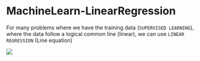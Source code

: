 # MachineLearn-LinearRegression

For many problems where we have the training data (```SUPERVISED LEARNING```), where the data follow a logical common line (linear), we can use ```LINEAR REGRESSION``` (Line equation)


<img src="https://github.com/EngCpp/ml-linear-regression/blob/master/src/main/resources/LinearRegression.png"/>
